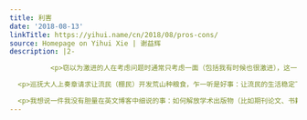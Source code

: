 ```yaml
---
title: 利害
date: '2018-08-13'
linkTitle: https://yihui.name/cn/2018/08/pros-cons/
source: Homepage on Yihui Xie | 谢益辉
description: |2-

          <p>窃以为激进的人在考虑问题时通常只考虑一面（包括我有时候也很激进），这一面可能是极好的，也可能是极坏的。若极好，他则狂推；若极坏，则狂批。很多事情通常都同时存在利害两面；就算你的出发点是好的，也可能最终办成坏事；就算出发点是坏的，也可能结果坏不到哪儿去。梅曾亮的《记棚民事》就讲了这么一个故事，可以作为我们学习了解思维盲点的案例。</p>

  <p>巡抚大人上奏章请求让流民（棚民）开发荒山种粮食，乍一听是好事：让流民的生活稳定下来，民间还多了很多田产。山下的老百姓却强烈反对这个提案，理由是开山会动了他们的祖坟。巡抚大人对此表示很生气。后来梅曾亮下乡了解了才知道，开山之后水土流失会变严重，要是下雨的话，山下本来的粮田就会被淹。所以你看打着爱心、正义的旗号，也完全是有可能办坏事的。</p>

  <p>我想说一件我没有胆量在英文博客中细说的事：如何解放学术出版物（比如期刊论文、书籍）。我说的“解放”很简单，就是让出版物的内容可以免费获取。这事其实我曾简略提过，但我估计不会有多少人愿意听我说，因为免费是主流意见。如果我胆敢为出版商辩护，我肯定会被打成马蜂窝。我倒不是真不敢，只是
---
```

